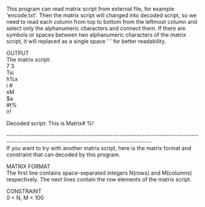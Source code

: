 This program can read matrix script from external file, for example 'encode.txt'.
Then the matrix script will changed into decoded script, so we need to read each column from top to bottom from the leftmost column and select only the alphanumeric characters and connect them. If there are symbols or spaces between two alphanumeric characters of the matrix script, it will replaced as a single space ' ' for better readability.

OUTPUT\
The matrix script: \
7 3 \
Tsi \
h%x \
i # \
sM  \
$a  \
#t% \
ir! 

Decoded script: This is Matrix#  %!

-----------------------------------------------------------------------------------------------------------------------------------------\
If you want to try with another matrix script, here is the matrix format and constraint that can decoded by this program.

MATRIX FORMAT\
The first line contains space-separated integers N(rows) and M(columns) respectively.
The next  lines contain the row elements of the matrix script.

CONSTRAINT\
0 < N, M < 100
